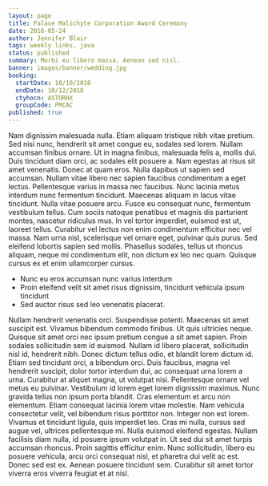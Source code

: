 ```yaml
---
layout: page
title: Palace Malichyte Corporation Award Ceremony
date: 2016-05-24
author: Jennifer Blair
tags: weekly links, java
status: published
summary: Morbi eu libero massa. Aenean sed nisl.
banner: images/banner/wedding.jpg
booking:
  startDate: 10/10/2018
  endDate: 10/12/2018
  ctyhocn: ASTORHX
  groupCode: PMCAC
published: true
---
```

Nam dignissim malesuada nulla. Etiam aliquam tristique nibh vitae pretium. Sed nisi nunc, hendrerit sit amet congue eu, sodales sed lorem. Nullam accumsan finibus ornare. Ut in magna finibus, malesuada felis a, mollis dui. Duis tincidunt diam orci, ac sodales elit posuere a. Nam egestas at risus sit amet venenatis. Donec at quam eros. Nulla dapibus ut sapien sed accumsan. Nullam vitae libero nec sapien faucibus condimentum a eget lectus. Pellentesque varius in massa nec faucibus. Nunc lacinia metus interdum nunc fermentum tincidunt. Maecenas aliquam in lacus vitae tincidunt. Nulla vitae posuere arcu. Fusce eu consequat nunc, fermentum vestibulum tellus.
Cum sociis natoque penatibus et magnis dis parturient montes, nascetur ridiculus mus. In vel tortor imperdiet, euismod est ut, laoreet tellus. Curabitur vel lectus non enim condimentum efficitur nec vel massa. Nam urna nisl, scelerisque vel ornare eget, pulvinar quis purus. Sed eleifend lobortis sapien sed mollis. Phasellus sodales, tellus ut rhoncus aliquam, neque mi condimentum elit, non dictum ex leo nec quam. Quisque cursus ex et enim ullamcorper cursus.

* Nunc eu eros accumsan nunc varius interdum
* Proin eleifend velit sit amet risus dignissim, tincidunt vehicula ipsum tincidunt
* Sed auctor risus sed leo venenatis placerat.

Nullam hendrerit venenatis orci. Suspendisse potenti. Maecenas sit amet suscipit est. Vivamus bibendum commodo finibus. Ut quis ultricies neque. Quisque sit amet orci nec ipsum pretium congue a sit amet sapien. Proin sodales sollicitudin sem id euismod. Nullam id libero placerat, sollicitudin nisl id, hendrerit nibh. Donec dictum tellus odio, et blandit lorem dictum id. Etiam sed tincidunt orci, a bibendum orci. Duis faucibus, magna vel hendrerit suscipit, dolor tortor interdum dui, ac consequat urna lorem a urna. Curabitur at aliquet magna, ut volutpat nisi. Pellentesque ornare vel metus eu pulvinar. Vestibulum id lorem eget lorem dignissim maximus. Nunc gravida tellus non ipsum porta blandit.
Cras elementum et arcu non elementum. Etiam consequat lacinia lorem vitae molestie. Nam vehicula consectetur velit, vel bibendum risus porttitor non. Integer non est lorem. Vivamus et tincidunt ligula, quis imperdiet leo. Cras mi nulla, cursus sed augue vel, ultrices pellentesque mi. Nulla euismod eleifend egestas. Nullam facilisis diam nulla, id posuere ipsum volutpat in. Ut sed dui sit amet turpis accumsan rhoncus. Proin sagittis efficitur enim. Nunc sollicitudin, libero eu posuere vehicula, arcu orci consequat nisl, et pharetra dui velit ac est. Donec sed est ex. Aenean posuere tincidunt sem. Curabitur sit amet tortor viverra eros viverra feugiat et at nisl.
